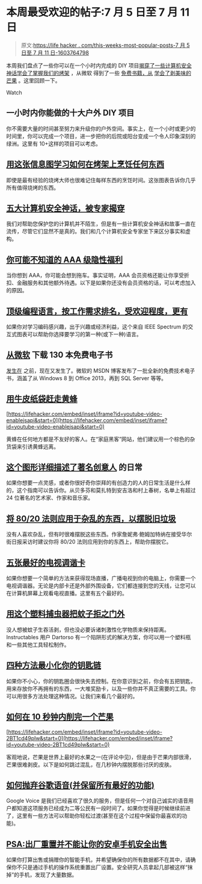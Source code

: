 # 本周最受欢迎的帖子:7 月 5 日至 7 月 11 日

> 原文:[https://life hacker . com/this-weeks-most-popular-posts-7 月 5 日至 7 月 11 日-1603764798](https://lifehacker.com/this-weeks-most-popular-posts-july-5th-to-july-11th-1603764798)

本周我们盘点了一些你可以在一个小时内完成的 DIY 项目[揭穿了一些计算机安全神话](http://lifehacker.com/five-computer-security-myths-debunked-by-experts-1602290081)[学会了掌握我们的烤架](http://lifehacker.com/know-how-to-cook-anything-on-the-grill-with-this-infogr-1599262922) ，从微软 得到了一些 [免费书籍，从](http://lifehacker.com/download-a-treasure-trove-of-130-free-ebooks-from-micro-1601394722) [学会了剥美味的芒果](http://lifehacker.com/how-to-peel-a-mango-in-under-10-seconds-1603398060) 。这里回顾一下。

Watch

## 一小时内你能做的十大户外 DIY 项目

你不需要大量的时间甚至努力来升级你的户外空间。事实上，在一个小时或更少的时间里，你可以完成一个项目，进一步把你的后院或阳台变成一个令人印象深刻的绿洲。这里有 10+这样的项目可以考虑。

## [用这张信息图学习如何在烤架上烹饪任何东西](http://lifehacker.com/know-how-to-cook-anything-on-the-grill-with-this-infogr-1599262922)

即使是最有经验的烧烤大师也很难记住每样东西的烹饪时间。这张图表告诉你几乎所有值得烧烤的东西。

## [五大计算机安全神话，被专家揭穿](http://lifehacker.com/five-computer-security-myths-debunked-by-experts-1602290081)

我们对帮助您保护您的计算机并不陌生，但是有一些计算机安全神话和故事一直在流传，尽管它们显然不是真的。我们和几个计算机安全专家坐下来区分事实和虚构。

## [你可能不知道的 AAA 级隐性福利](http://lifehacker.com/hidden-perks-of-aaa-you-may-not-know-about-1600997113)

当你想到 AAA，你可能会想到拖车。事实证明，AAA 会员资格还能让你享受折扣、金融服务和其他额外待遇。以下是如果你还没有会员资格的话，可以考虑加入的原因。

## [顶级编程语言，按工作需求排名，受欢迎程度，更有](http://lifehacker.com/the-top-programming-languages-ranked-by-job-demand-po-1601752302)

如果你对学习编码感兴趣，出于兴趣或经济利益，这个来自 IEEE Spectrum 的交互式图表可以帮助你选择要学习的第一种(或下一种)语言。

## [从微软](http://lifehacker.com/download-a-treasure-trove-of-130-free-ebooks-from-micro-1601394722) 下载 130 本免费电子书

[发生在](http://lifehacker.com/grab-over-80-free-ebooks-from-microsoft-and-learn-somet-5930800) 之前，现在又发生了。微软的 MSDN 博客发布了一批全新的免费技术电子书，涵盖了从 Windows 8 到 Office 2013，再到 SQL Server 等等。

## [用牛皮纸袋赶走黄蜂](http://lifehacker.com/keep-wasps-away-with-a-brown-paper-bag-1599333100)

 [https://lifehacker.com/embed/inset/iframe?id=youtube-video-enablejsapi&start=0](https://lifehacker.com/embed/inset/iframe?id=youtube-video-enablejsapi&start=0) 

黄蜂在任何地方都是不友好的客人。在“家庭黑客”网站，他们建议用一个棕色的杂货袋来引诱黄蜂远离。

## [这个图形详细描述了著名创意人](http://lifehacker.com/this-graphic-details-the-daily-routines-of-famous-creat-1602464523) 的日常

如果你想要一点灵感，或者你很好奇你崇拜的有创造力的人的日常生活是什么样的，这个指南可以告诉你。从贝多芬和莫扎特到安吉洛和村上春树，名单上有超过 24 位著名的艺术家、作家和音乐家。

## [将 80/20 法则应用于杂乱的东西，以摆脱旧垃圾](http://lifehacker.com/apply-the-80-20-rule-to-clutter-to-get-rid-of-old-junk-1601826829)

没有人喜欢杂乱，但有时很难摆脱这些东西。作家詹妮弗·鲍姆加特纳在接受华尔街日报采访时建议你将 80/20 法则应用到你的东西上，帮助你摆脱它。

## [五张最好的电视调谐卡](http://lifehacker.com/five-best-tv-tuner-cards-1600439009)

如果你想要一个简单的方法来获得现场直播，广播电视到你的电脑上，你需要一个电视调谐器。无论是内部卡还是外部外围设备，它们都连接到您的天线，让您可以在计算机屏幕上观看电视直播。这里有五个最好的。

## [用这个塑料捕虫器把蚊子拒之门外](http://lifehacker.com/keep-mosquitoes-at-bay-with-this-plastic-bottle-bug-tr-1601146215)

没人想被蚊子生吞活剥，但也没必要诉诸刺激性化学物质来保持距离。Instructables 用户 Dartorso 有一个陷阱形式的解决方案，你可以用一个塑料瓶和一些其他工具轻松制作。

## [四种方法最小化你的钥匙链](http://lifehacker.com/four-ways-to-minimize-your-keychain-1602026503)

如果你不小心，你的钥匙圈会很快失去控制。在你意识到之前，你会有五把钥匙，用来存放你不再拥有的东西，一大堆奖励卡，以及一些你并不真正需要的工具。你可以用很多方法处理这种情况。让我们来看几个最好的。

## [如何在 10 秒钟内削完一个芒果](http://lifehacker.com/how-to-peel-a-mango-in-under-10-seconds-1603398060)

 [https://lifehacker.com/embed/inset/iframe?id=youtube-video-2BT1cd49pIw&start=0](https://lifehacker.com/embed/inset/iframe?id=youtube-video-2BT1cd49pIw&start=0) 

客观地说，芒果是世界上最好的水果之一(在评论中见)，但是由于芒果内部很滑，芒果很难剥皮。以下是如何跳过混乱，在几秒钟内摆脱那些讨厌的皮肤。

## [如何抛弃谷歌语音(并保留所有最好的功能)](http://lifehacker.com/how-to-ditch-google-voice-and-keep-all-the-best-featur-1601649018)

Google Voice 是我们已经喜欢了很久的服务，但是任何一个对自己诚实的语音用户都知道这项服务已经成为二等公民有一段时间了。如果你觉得是时候继续前进了，这里有一些方法可以帮助你轻松过渡(甚至在这个过程中保留你最喜欢的功能)。

## [PSA:出厂重置并不能让你的安卓手机安全出售](http://lifehacker.com/psa-factory-resets-dont-make-your-phone-safe-to-sell-1603185050)

如果你打算出售或捐赠你的智能手机，并希望确保你的所有数据都不在其中，请确保你不只是通过手机的操作系统重置出厂设置。安全研究人员拿起几部被这样“抹掉”的手机，发现了大量数据。